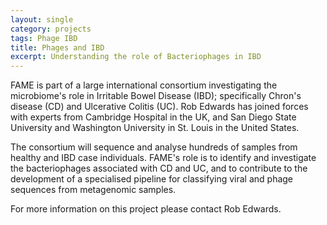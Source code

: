 ```yaml
---
layout: single
category: projects
tags: Phage IBD
title: Phages and IBD
excerpt: Understanding the role of Bacteriophages in IBD 
---
```


FAME is part of a large international consortium investigating the microbiome's role in Irritable Bowel Disease (IBD);
specifically Chron's disease (CD) and Ulcerative Colitis (UC).
Rob Edwards has joined forces with experts from Cambridge Hospital in the UK, and San Diego State University and 
Washington University in St. Louis in the United States.

The consortium will sequence and analyse hundreds of samples from healthy and IBD case individuals. 
FAME's role is to identify and investigate the bacteriophages associated with CD and UC, and to contribute to the 
development of a specialised pipeline for classifying viral and phage sequences from metagenomic samples.

For more information on this project please contact Rob Edwards.
